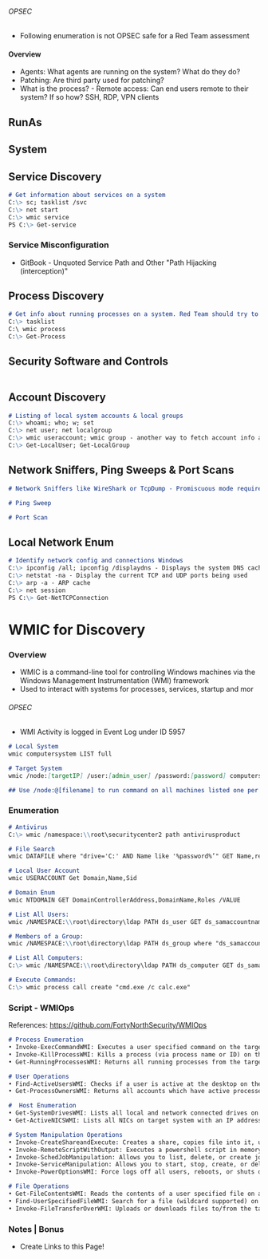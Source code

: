 
###### OPSEC
- Following enumeration is not OPSEC safe for a Red Team assessment

#### Overview
- Agents: What agents are running on the system? What do they do? 
- Patching: Are third party used for patching? 
- What is the process? - Remote access: Can end users remote to their system? If so how? SSH, RDP, VPN clients

## RunAs

## System 

## Service Discovery
```markdown
# Get information about services on a system 
C:\> sc; tasklist /svc 
C:\> net start 
C:\> wmic service 
PS C:\> Get-service
```
### Service Misconfiguration
- GitBook - Unquoted Service Path and Other "Path Hijacking (interception)" 

## Process Discovery
```markdown
# Get info about running processes on a system. Red Team should try to understand what is installed & running 
C:\> tasklist 
C:\ wmic process 
C:\> Get-Process
```


## Security Software and Controls
```markdown
```


## Account Discovery 
```markdown
# Listing of local system accounts & local groups 
C:\> whoami; who; w; set 
C:\> net user; net localgroup 
C:\> wmic useraccount; wmic group - another way to fetch account info and group membership 
C:\> Get-LocalUser; Get-LocalGroup
```



## Network Sniffers, Ping Sweeps & Port Scans
```markdown
# Network Sniffers like WireShark or TcpDump - Promiscuous mode requires admin or root privileges Windows 

# Ping Sweep 

# Port Scan

```


## Local Network Enum
```markdown
# Identify network config and connections Windows 
C:\> ipconfig /all; ipconfig /displaydns - Displays the system DNS cache in Windows 
C:\> netstat -na - Display the current TCP and UDP ports being used
C:\> arp -a - ARP cache 
C:\> net session 
PS C:\> Get-NetTCPConnection
```


# WMIC for Discovery
### Overview
- WMIC is a command-line tool for controlling Windows machines via the Windows Management Instrumentation (WMI) framework
- Used to interact with systems for processes, services, startup and mor
###### OPSEC
- WMI Activity is logged in Event Log under ID 5957
```markdown
# Local System
wmic computersystem LIST full

# Target System
wmic /node:[targetIP] /user:[admin_user] /password:[password] computersystem LIST full

## Use /node:@[filename] to run command on all machines listed one per line in filename
```
### Enumeration
```markdown
# Antivirus
C:\> wmic /namespace:\\root\securitycenter2 path antivirusproduct

# File Search
wmic DATAFILE where "drive='C:' AND Name like '%password%’" GET Name,readable,size /VALUE

# Local User Account
wmic USERACCOUNT Get Domain,Name,Sid

# Domain Enum
wmic NTDOMAIN GET DomainControllerAddress,DomainName,Roles /VALUE

# List All Users:
wmic /NAMESPACE:\\root\directory\ldap PATH ds_user GET ds_samaccountname

# Members of a Group:
wmic /NAMESPACE:\\root\directory\ldap PATH ds_group where "ds_samaccountname='Domain Admins'" Get ds_member /Value

# List All Computers:
C:\> wmic /NAMESPACE:\\root\directory\ldap PATH ds_computer GET ds_samaccountname

# Execute Commands:
C:\> wmic process call create "cmd.exe /c calc.exe"
```

### Script - WMIOps
References: https://github.com/FortyNorthSecurity/WMIOps
```markdown
# Process Enumeration
• Invoke-ExecCommandWMI: Executes a user specified command on the target machine
• Invoke-KillProcessWMI: Kills a process (via process name or ID) on the target machine
• Get-RunningProcessesWMI: Returns all running processes from the target machine

# User Operations
• Find-ActiveUsersWMI: Checks if a user is active at the desktop on the target machine
• Get-ProcessOwnersWMI: Returns all accounts which have active processes on the target system

#  Host Enumeration
• Get-SystemDrivesWMI: Lists all local and network connected drives on target system
• Get-ActiveNICSWMI: Lists all NICs on target system with an IP address

# System Manipulation Operations
• Invoke-CreateShareandExecute: Creates a share, copies file into it, uses WMI to invoke the script
• Invoke-RemoteScriptWithOutput: Executes a powershell script in memory on the target host via WMI
• Invoke-SchedJobManipulation: Allows you to list, delete, or create jobs on a system over WMI
• Invoke-ServiceManipulation: Allows you to start, stop, create, or delete services on a targeted system
• Invoke-PowerOptionsWMI: Force logs off all users, reboots, or shuts down targeted system

# File Operations
• Get-FileContentsWMI: Reads the contents of a user specified file on a target system
• Find-UserSpecifiedFileWMI: Search for a file (wildcard supported) on a target system
• Invoke-FileTransferOverWMI: Uploads or downloads files to/from the target machine 
```

### Notes | Bonus
- Create Links to this Page!

